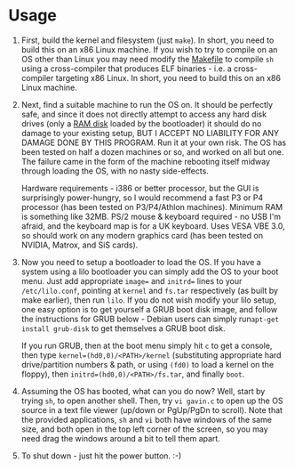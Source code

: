 # Usage

1. First, build the kernel and filesystem (just `make`).  In short, you need to
build this on an x86 Linux machine.  If you wish to try to compile on an OS
other than Linux you may need modify the [Makefile](Makefile) to compile `sh`
using a cross-compiler that produces ELF binaries - i.e. a cross-compiler
targeting x86 Linux.  In short, you need to build this on an x86 Linux machine.

2. Next, find a suitable machine to run the OS on.  It should be perfectly safe,
and since it does not directly attempt to access any hard disk drives (only a
[RAM disk](https://en.wikipedia.org/wiki/RAM_drive) loaded by the bootloader) it
should do no damage to your existing setup, BUT I ACCEPT NO LIABILITY FOR ANY
DAMAGE DONE BY THIS PROGRAM.  Run it at your own risk.  The OS has been tested
on half a dozen machines or so, and worked on all but one.  The failure came in
the form of the machine rebooting itself midway through loading the OS, with no
nasty side-effects.

    Hardware requirements - i386 or better processor, but the GUI is
    surprisingly power-hungry, so I would recommend a fast P3 or P4 processor
    (has been tested on P3/P4/Athlon machines).  Minimum RAM is something like
    32MB.  PS/2 mouse & keyboard required - no USB I'm afraid, and the keyboard
    map is for a UK keyboard.  Uses VESA VBE 3.0, so should work on any modern
    graphics card (has been tested on NVIDIA, Matrox, and SiS cards).

3. Now you need to setup a bootloader to load the OS.  If you have a system
using a lilo bootloader you can simply add the OS to your boot menu.  Just add
appropriate `image=` and `initrd=` lines to your `/etc/lilo.conf`, pointing at
`kernel` and `fs.tar` respectively (as built by make earlier), then run `lilo`.
If you do not wish modify your lilo setup, one easy option is to get yourself a
GRUB boot disk image, and follow the instructions for GRUB below - Debian users
can simply run`apt-get install grub-disk` to get themselves a GRUB boot disk.

    If you run GRUB, then at the boot menu simply hit `c` to get a console, then
    type `kernel=(hd0,0)/<PATH>/kernel` (substituting appropriate hard
    drive/partition numbers & path, or using `(fd0)` to load a kernel on the
    floppy), then `initrd=(hd0,0)/<PATH>/fs.tar`, and finally `boot`.

4. Assuming the OS has booted, what can you do now?  Well, start by trying `sh`,
to open another shell.  Then, try `vi gavin.c` to open up the OS source in a
text file viewer (up/down or PgUp/PgDn to scroll). Note that the provided
applications, `sh` and `vi` both have windows of the same size, and both open in
the top left corner of the screen, so you may need drag the windows around a bit
to tell them apart.

5. To shut down - just hit the power button. :-)

